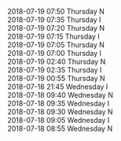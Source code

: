 2018-07-19 07:50 Thursday  N  
2018-07-19 07:35 Thursday  I  
2018-07-19 07:20 Thursday  N  
2018-07-19 07:15 Thursday  I  
2018-07-19 07:05 Thursday  N  
2018-07-19 07:00 Thursday  I  
2018-07-19 02:40 Thursday  N  
2018-07-19 02:35 Thursday  I  
2018-07-19 00:55 Thursday  N  
2018-07-18 21:45 Wednesday  I  
2018-07-18 09:40 Wednesday  N  
2018-07-18 09:35 Wednesday  I  
2018-07-18 09:30 Wednesday  N  
2018-07-18 09:05 Wednesday  I  
2018-07-18 08:55 Wednesday  N  
